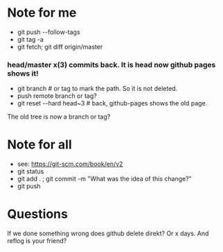 # Note for me
* git push --follow-tags
* git tag -a
* git fetch; git diff origin/master 

### head/master x(3) commits back. It is head now github pages shows it!
* git branch # or tag to mark the path. So it is not deleted.
* push remote branch or tag?
* git reset --hard head~3 # back, github-pages shows the old page.

The old tree is now a branch or tag?

# Note for all
* see: https://git-scm.com/book/en/v2 
* git status
* git add . ; git commit -m "What was the idea of this change?" 
* git push

# Questions
If we done something wrong does github delete direkt? Or x days. And reflog is your friend?
